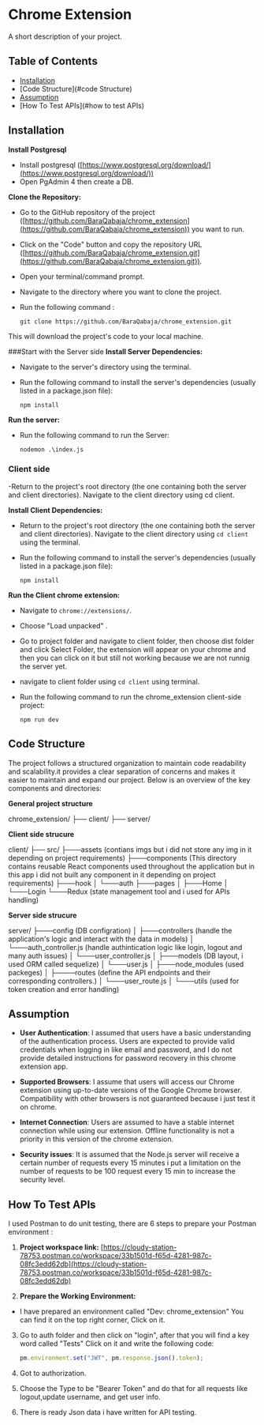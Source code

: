 # Chrome Extension 

A short description of your project.

## Table of Contents

- [Installation](#installation)
- [Code Structure](#code Structure)
- [Assumption](#assumption)
- [How To Test APIs](#how to test APIs)


## Installation

**Install Postgresql** 
- Install postgresql ([https://www.postgresql.org/download/](https://www.postgresql.org/download/))
- Open PgAdmin 4 then create a DB. 

**Clone the Repository:**

- Go to the GitHub repository of the project ([https://github.com/BaraQabaja/chrome_extension](https://github.com/BaraQabaja/chrome_extension)) you want to run.
- Click on the "Code" button and copy the repository URL ([https://github.com/BaraQabaja/chrome_extension.git](https://github.com/BaraQabaja/chrome_extension.git)).
- Open your terminal/command prompt.
- Navigate to the directory where you want to clone the project.
- Run the following command :

     ```
     git clone https://github.com/BaraQabaja/chrome_extension.git
     ```
This will download the project's code to your local machine.


###Start with the Server side
**Install Server Dependencies:**

- Navigate to the server's directory using the terminal.
- Run the following command to install the server's dependencies (usually listed in a package.json file):

     ```
     npm install
     ```

**Run the server:**

- Run the following command to run the Server:

     ```
     nodemon .\index.js
     ```

### Client side
-Return to the project's root directory (the one containing both the server and client directories).
Navigate to the client directory using cd client.

**Install Client Dependencies:**

- Return to the project's root directory (the one containing both the server and client directories).
Navigate to the client directory using `cd client` using the terminal.
- Run the following command to install the server's dependencies (usually listed in a package.json file):

     ```
     npm install
     ```

**Run the Client chrome extension:**
- Navigate to `chrome://extensions/`. 
- Choose "Load unpacked" .
- Go to project folder and navigate to client folder, then choose dist folder and click Select Folder, the extension will appear on your chrome and then you can click on it but still not working because we are not runnig the server yet.
- navigate to client folder using `cd client` using terminal.
- Run the following command to run the chrome_extension client-side project:

     ```
     npm run dev
     ```

## Code Structure
The project follows a structured organization to maintain code readability and scalability.it provides a clear separation of concerns and makes it easier to maintain and expand our project. Below is an overview of the key components and directories:

**General project structure**

chrome_extension/
├── client/
├── server/


**Client side strucure**

client/
├── src/
    ├───assets (contians imgs but i did not store any img in it depending on project requirements)
    ├───components (This directory contains reusable React components used throughout the application but in this       app i did not built any component in it depending on project requirements)
    ├───hook
    │   └───auth
    ├───pages
    │   ├───Home
    │   └───Login
    └───Redux (state management tool and i used for APIs handling)


**Server side strucure**

server/
├───config (DB configration)
│
├───controllers (handle the application's logic and interact with the data in models)
│    └───auth_controller.js (handle authintication logic like login, logout and many auth issues)
│    └───user_controller.js
│
├───models (DB layout, i used ORM called sequelize)
│    └───user.js
│
├───node_modules (used packeges)
│
├────routes (define the API endpoints and their corresponding controllers.)
│    └───user_route.js
│
└───utils (used for token creation and error handling)


## Assumption
- **User Authentication**: I assumed that users have a basic understanding of the authentication process. Users are expected to provide valid credentials when logging in like email and password, and I do not provide detailed instructions for password recovery in this chrome extension app.

- **Supported Browsers**: I assume that users will access our Chrome extension using up-to-date versions of the Google Chrome browser. Compatibility with other browsers is not guaranteed because i just test it on chrome.

- **Internet Connection**: Users are assumed to have a stable internet connection while using our extension. Offline functionality is not a priority in this version of the chrome extension.

- **Security issues**: It is assumed that the Node.js server will receive a certain number of requests every 15 minutes i put a limitation on the number of requests to be 100 request every 15 min to increase the security level.


## How To Test APIs

I used Postman to do unit testing, there are 6 steps to prepare your Postman environment :

1. **Project workspace link:** [https://cloudy-station-78753.postman.co/workspace/33b1501d-f65d-4281-987c-08fc3edd62db](https://cloudy-station-78753.postman.co/workspace/33b1501d-f65d-4281-987c-08fc3edd62db)

2. **Prepare the Working Environment:** 
  - I have prepared an environment called "Dev: chrome_extension" You can find it on the top right corner, Click on it.

3. Go to auth folder and then click on "login", after that you will find a key word called "Tests" Click on it and write the following code:

     ```javascript
     pm.environment.set("JWT", pm.response.json().token);
     ```

4. Got to authorization.

5. Choose the Type to be "Bearer Token" and do that for all requests like logout,update username, and get user info.

6. There is ready Json data i have written for API testing.


